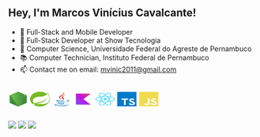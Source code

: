 ## Hey, I'm Marcos Vinícius Cavalcante!

- 🔭 Full-Stack and Mobile Developer
- 💙 Full-Stack Developer at Show Tecnologia
- 🌱 Computer Science, Universidade Federal do Agreste de Pernambuco
- 📚 Computer Technician, Instituto Federal de Pernambuco
- 📫 Contact me on email: mvinic2011@gmail.com

<div style="display: inline_block"><br>
  <img align="center" alt="MV-node" height="30" width="40" src="https://raw.githubusercontent.com/devicons/devicon/master/icons/nodejs/nodejs-original.svg">
    <img align="center" alt="MV-Js" height="30" width="40" src="https://raw.githubusercontent.com/devicons/devicon/master/icons/spring/spring-original.svg">
   <img align="center" alt="MV-java" height="30" width="40" src="https://raw.githubusercontent.com/devicons/devicon/master/icons/java/java-original.svg">
     <img align="center" alt="MV-java" height="30" width="40" src="https://raw.githubusercontent.com/devicons/devicon/master/icons/kotlin/kotlin-original.svg">
  <img align="center" alt="Rafa-React" height="30" width="40" src="https://raw.githubusercontent.com/devicons/devicon/master/icons/react/react-original.svg">
  <img align="center" alt="MV-ts" height="30" width="40" src="https://raw.githubusercontent.com/devicons/devicon/master/icons/typescript/typescript-original.svg">
  <img align="center" alt="MV-Js" height="30" width="40" src="https://raw.githubusercontent.com/devicons/devicon/master/icons/javascript/javascript-plain.svg">

</div>

##

<div>
    <a href="https://instagram.com/m.v_cavalcante" target="_blank"><img src="https://img.shields.io/badge/-Instagram-%23E4405F?style=for-the-badge&logo=instagram&logoColor=white" target="_blank"></a>
    <a href = "mailto:mvinic2011@gmail.com"><img src="https://img.shields.io/badge/-Gmail-%23333?style=for-the-badge&logo=gmail&logoColor=white" target="_blank"></a>
    <a href="https://www.linkedin.com/in/mvcavalcante/" target="_blank"><img src="https://img.shields.io/badge/-LinkedIn-%230077B5?style=for-the-badge&logo=linkedin&logoColor=white" target="_blank"></a> 
</div>
